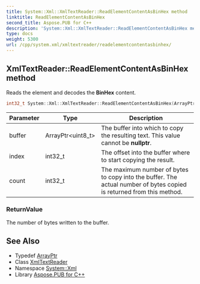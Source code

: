 ```yaml
---
title: System::Xml::XmlTextReader::ReadElementContentAsBinHex method
linktitle: ReadElementContentAsBinHex
second_title: Aspose.PUB for C++
description: 'System::Xml::XmlTextReader::ReadElementContentAsBinHex method. Reads the element and decodes the BinHex content in C++.'
type: docs
weight: 5300
url: /cpp/system.xml/xmltextreader/readelementcontentasbinhex/
---
```

## XmlTextReader::ReadElementContentAsBinHex method


Reads the element and decodes the **BinHex** content.

```cpp
int32_t System::Xml::XmlTextReader::ReadElementContentAsBinHex(ArrayPtr<uint8_t> buffer, int32_t index, int32_t count) override
```


| Parameter | Type | Description |
| --- | --- | --- |
| buffer | ArrayPtr\<uint8_t\> | The buffer into which to copy the resulting text. This value cannot be **nullptr**. |
| index | int32_t | The offset into the buffer where to start copying the result. |
| count | int32_t | The maximum number of bytes to copy into the buffer. The actual number of bytes copied is returned from this method. |

### ReturnValue

The number of bytes written to the buffer.

## See Also

* Typedef [ArrayPtr](../../../system/arrayptr/)
* Class [XmlTextReader](../)
* Namespace [System::Xml](../../)
* Library [Aspose.PUB for C++](../../../)
